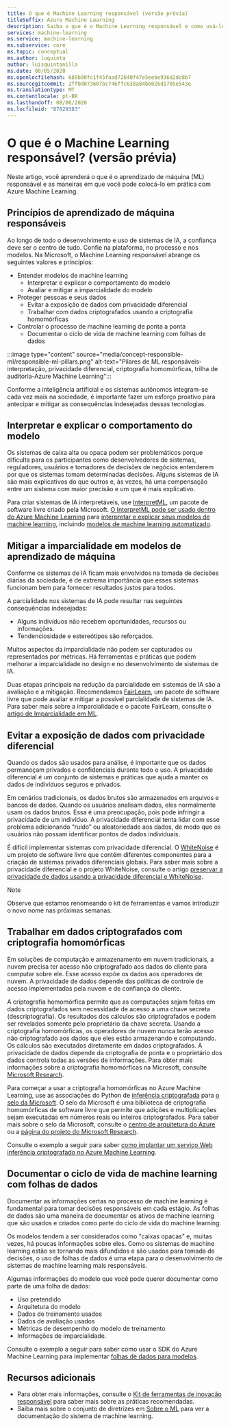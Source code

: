 ```yaml
---
title: O que é Machine Learning responsável (versão prévia)
titleSuffix: Azure Machine Learning
description: Saiba o que é o Machine Learning responsável e como usá-lo em Azure Machine Learning
services: machine-learning
ms.service: machine-learning
ms.subservice: core
ms.topic: conceptual
ms.author: luquinta
author: luisquintanilla
ms.date: 08/05/2020
ms.openlocfilehash: 689b90fc1f45faad72640f47e5eebe936d2dc8b7
ms.sourcegitcommit: 2ff0d073607bc746ffc638a84bb026d1705e543e
ms.translationtype: MT
ms.contentlocale: pt-BR
ms.lasthandoff: 08/06/2020
ms.locfileid: "87829383"
---
```

# <a name="what-is-responsible-machine-learning-preview"></a>O que é o Machine Learning responsável? (versão prévia)

Neste artigo, você aprenderá o que é o aprendizado de máquina (ML) responsável e as maneiras em que você pode colocá-lo em prática com Azure Machine Learning.

## <a name="responsible-machine-learning-principles"></a>Princípios de aprendizado de máquina responsáveis

Ao longo de todo o desenvolvimento e uso de sistemas de IA, a confiança deve ser o centro de tudo. Confie na plataforma, no processo e nos modelos. Na Microsoft, o Machine Learning responsável abrange os seguintes valores e princípios:

- Entender modelos de machine learning
  - Interpretar e explicar o comportamento do modelo
  - Avaliar e mitigar a imparcialidade do modelo
- Proteger pessoas e seus dados
  - Evitar a exposição de dados com privacidade diferencial
  - Trabalhar com dados criptografados usando a criptografia homomórficas
- Controlar o processo de machine learning de ponta a ponta
  - Documentar o ciclo de vida de machine learning com folhas de dados

:::image type="content" source="media/concept-responsible-ml/responsible-ml-pillars.png" alt-text="Pilares de ML responsáveis-interpretação, privacidade diferencial, criptografia homomórficas, trilha de auditoria-Azure Machine Learning":::

Conforme a inteligência artificial e os sistemas autônomos integram-se cada vez mais na sociedade, é importante fazer um esforço proativo para antecipar e mitigar as consequências indesejadas dessas tecnologias.

## <a name="interpret-and-explain-model-behavior"></a>Interpretar e explicar o comportamento do modelo

Os sistemas de caixa alta ou opaca podem ser problemáticos porque dificulta para os participantes como desenvolvedores de sistemas, reguladores, usuários e tomadores de decisões de negócios entenderem por que os sistemas tomam determinadas decisões. Alguns sistemas de IA são mais explicativos do que outros e, às vezes, há uma compensação entre um sistema com maior precisão e um que é mais explicativo.

Para criar sistemas de IA interpretáveis, use [InterpretML](https://github.com/interpretml/interpret), um pacote de software livre criado pela Microsoft. [O InterpretML pode ser usado dentro do Azure Machine Learning](how-to-machine-learning-interpretability.md) para [interpretar e explicar seus modelos de machine learning](how-to-machine-learning-interpretability-aml.md), incluindo [modelos de machine learning automatizado](how-to-machine-learning-interpretability-automl.md).

## <a name="mitigate-fairness-in-machine-learning-models"></a>Mitigar a imparcialidade em modelos de aprendizado de máquina

Conforme os sistemas de IA ficam mais envolvidos na tomada de decisões diárias da sociedade, é de extrema importância que esses sistemas funcionam bem para fornecer resultados justos para todos.

A parcialidade nos sistemas de IA pode resultar nas seguintes consequências indesejadas:

- Alguns indivíduos não recebem oportunidades, recursos ou informações.
- Tendenciosidade e estereótipos são reforçados.

Muitos aspectos da imparcialidade não podem ser capturados ou representados por métricas. Há ferramentas e práticas que podem melhorar a imparcialidade no design e no desenvolvimento de sistemas de IA.

Duas etapas principais na redução da parcialidade em sistemas de IA são a avaliação e a mitigação. Recomendamos [FairLearn](https://github.com/fairlearn/fairlearn), um pacote de software livre que pode avaliar e mitigar a possível parcialidade de sistemas de IA. Para saber mais sobre a imparcialidade e o pacote FairLearn, consulte o [artigo de Imparcialidade em ML](./concept-fairness-ml.md).

## <a name="prevent-data-exposure-with-differential-privacy"></a>Evitar a exposição de dados com privacidade diferencial

Quando os dados são usados para análise, é importante que os dados permaneçam privados e confidenciais durante todo o uso. A privacidade diferencial é um conjunto de sistemas e práticas que ajuda a manter os dados de indivíduos seguros e privados.

Em cenários tradicionais, os dados brutos são armazenados em arquivos e bancos de dados. Quando os usuários analisam dados, eles normalmente usam os dados brutos. Essa é uma preocupação, pois pode infringir a privacidade de um indivíduo. A privacidade diferencial tenta lidar com esse problema adicionando “ruído” ou aleatoriedade aos dados, de modo que os usuários não possam identificar pontos de dados individuais.

É difícil implementar sistemas com privacidade diferencial. O [WhiteNoise](https://github.com/opendifferentialprivacy/whitenoise-core) é um projeto de software livre que contém diferentes componentes para a criação de sistemas privados diferenciais globais. Para saber mais sobre a privacidade diferencial e o projeto WhiteNoise, consulte o artigo [preservar a privacidade de dados usando a privacidade diferencial e WhiteNoise](./concept-differential-privacy.md).

> [!NOTE]
> Observe que estamos renomeando o kit de ferramentas e vamos introduzir o novo nome nas próximas semanas. 

## <a name="work-on-encrypted-data-with-homomorphic-encryption"></a>Trabalhar em dados criptografados com criptografia homomórficas

Em soluções de computação e armazenamento em nuvem tradicionais, a nuvem precisa ter acesso não criptografado aos dados do cliente para computar sobre ele. Esse acesso expõe os dados aos operadores de nuvem. A privacidade de dados depende das políticas de controle de acesso implementadas pela nuvem e de confiança do cliente.

A criptografia homomórfica permite que as computações sejam feitas em dados criptografados sem necessidade de acesso a uma chave secreta (descriptografia). Os resultados dos cálculos são criptografados e podem ser revelados somente pelo proprietário da chave secreta. Usando a criptografia homomórficas, os operadores de nuvem nunca terão acesso não criptografado aos dados que eles estão armazenando e computando. Os cálculos são executados diretamente em dados criptografados. A privacidade de dados depende da criptografia de ponta e o proprietário dos dados controla todas as versões de informações. Para obter mais informações sobre a criptografia homomórficas na Microsoft, consulte [Microsoft Research](https://www.microsoft.com/research/project/homomorphic-encryption/).

Para começar a usar a criptografia homomórficas no Azure Machine Learning, use as associações do Python de [inferência criptografada](https://pypi.org/project/encrypted-inference/) para [o selo da Microsoft](https://github.com/microsoft/SEAL). O selo da Microsoft é uma biblioteca de criptografia homomórficas de software livre que permite que adições e multiplicações sejam executadas em números reais ou inteiros criptografados. Para saber mais sobre o selo da Microsoft, consulte o [centro de arquitetura do Azure](https://docs.microsoft.com/azure/architecture/solution-ideas/articles/homomorphic-encryption-seal) ou a [página do projeto do Microsoft Research](https://www.microsoft.com/research/project/microsoft-seal/).

Consulte o exemplo a seguir para saber [como implantar um serviço Web inferência criptografado no Azure Machine Learning](how-to-homomorphic-encryption-seal.md).

## <a name="document-the-machine-learning-lifecycle-with-datasheets"></a>Documentar o ciclo de vida de machine learning com folhas de dados

Documentar as informações certas no processo de machine learning é fundamental para tomar decisões responsáveis em cada estágio. As folhas de dados são uma maneira de documentar os ativos de machine learning que são usados e criados como parte do ciclo de vida do machine learning.

Os modelos tendem a ser considerados como "caixas opacas" e, muitas vezes, há poucas informações sobre eles. Como os sistemas de machine learning estão se tornando mais difundidos e são usados para tomada de decisões, o uso de folhas de dados é uma etapa para o desenvolvimento de sistemas de machine learning mais responsáveis.

Algumas informações do modelo que você pode querer documentar como parte de uma folha de dados:

- Uso pretendido
- Arquitetura do modelo
- Dados de treinamento usados
- Dados de avaliação usados
- Métricas de desempenho do modelo de treinamento
- Informações de imparcialidade.

Consulte o exemplo a seguir para saber como usar o SDK do Azure Machine Learning para implementar [folhas de dados para modelos](https://github.com/microsoft/MLOps/blob/master/pytorch_with_datasheet/model_with_datasheet.ipynb).

## <a name="additional-resources"></a>Recursos adicionais

- Para obter mais informações, consulte o [Kit de ferramentas de inovação responsável](https://docs.microsoft.com/azure/architecture/guide/responsible-innovation/) para saber mais sobre as práticas recomendadas.
- Saiba mais sobre o conjunto de diretrizes em [Sobre o ML](https://www.partnershiponai.org/about-ml/) para ver a documentação do sistema de machine learning.
